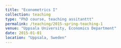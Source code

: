 ```yaml
---
title: "Econometrics I"
collection: teaching
type: "PhD course, teaching assitanttt"
permalink: /teaching/2015-spring-teaching-1
venue: "Uppsala University, Economics Department"
date: 2015-01-01
location: "Uppsala, Sweden"
---
```


